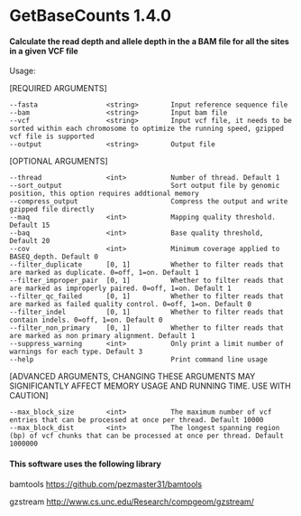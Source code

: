 # GetBaseCounts 1.4.0

#### Calculate the read depth and allele depth in the a BAM file for all the sites in a given VCF file


Usage:

[REQUIRED ARGUMENTS]

	--fasta                 <string>        Input reference sequence file
	--bam                   <string>        Input bam file
	--vcf                   <string>        Input vcf file, it needs to be sorted within each chromosome to optimize the running speed, gzipped vcf file is supported
	--output                <string>        Output file

[OPTIONAL ARGUMENTS]

	--thread                <int>           Number of thread. Default 1
	--sort_output                           Sort output file by genomic position, this option requires addtional memory
	--compress_output                       Compress the output and write gzipped file directly
	--maq                   <int>           Mapping quality threshold. Default 15
	--baq                   <int>           Base quality threshold, Default 20
	--cov                   <int>           Minimum coverage applied to BASEQ_depth. Default 0
	--filter_duplicate      [0, 1]          Whether to filter reads that are marked as duplicate. 0=off, 1=on. Default 1
	--filter_improper_pair  [0, 1]          Whether to filter reads that are marked as improperly paired. 0=off, 1=on. Default 1
	--filter_qc_failed      [0, 1]          Whether to filter reads that are marked as failed quality control. 0=off, 1=on. Default 0
	--filter_indel          [0, 1]          Whether to filter reads that contain indels. 0=off, 1=on. Default 0
	--filter_non_primary    [0, 1]          Whether to filter reads that are marked as non primary alignment. Default 1
	--suppress_warning      <int>           Only print a limit number of warnings for each type. Default 3
	--help                                  Print command line usage


[ADVANCED ARGUMENTS, CHANGING THESE ARGUMENTS MAY SIGNIFICANTLY AFFECT MEMORY USAGE AND RUNNING TIME. USE WITH CAUTION]

	--max_block_size        <int>           The maximum number of vcf entries that can be processed at once per thread. Default 10000
	--max_block_dist        <int>           The longest spanning region (bp) of vcf chunks that can be processed at once per thread. Default 1000000





#### This software uses the following library

bamtools https://github.com/pezmaster31/bamtools

gzstream http://www.cs.unc.edu/Research/compgeom/gzstream/

